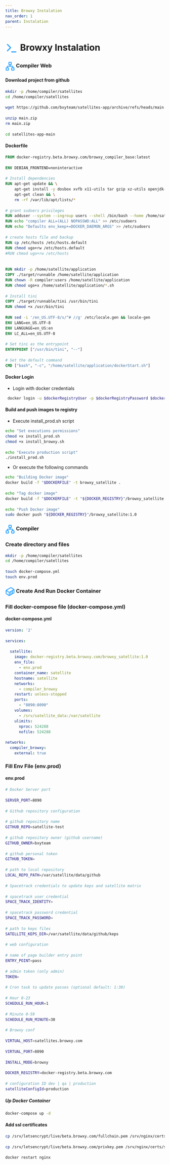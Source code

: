 ```yaml
---
title: Browxy Instalation
nav_order: 1
parent: Instalation
---
```

# <img style="vertical-align:middle; width: 40px; height:40px;" src="https://raw.githubusercontent.com/bxyteam/satellite-test/refs/heads/main/docs/images/terminal.png"> Browxy Instalation

### <img style="vertical-align:middle; width:30px; height:30px;" src="https://raw.githubusercontent.com/bxyteam/satellite-test/refs/heads/main/docs/images/network.png"> Compiler Web

#### Download project from github

```bash 
mkdir -p /home/compiler/satellites
cd /home/compiler/satellites

wget https://github.com/bxyteam/satellites-app/archive/refs/heads/main.zip

unzip main.zip
rm main.zip

cd satellites-app-main
```

#### Dockerfile

```Dockerfile
FROM docker-registry.beta.browxy.com/browxy_compiler_base:latest

ENV DEBIAN_FRONTEND=noninteractive

# Install dependencies
RUN apt-get update && \
    apt-get install -y dosbox xvfb x11-utils tar gzip xz-utils openjdk-8-jdk locales cron git unzip && \
    apt-get clean && \
    rm -rf /var/lib/apt/lists/*

# grant sudoers privileges
RUN adduser --system --ingroup users --shell /bin/bash --home /home/satellite compiler
RUN echo "compiler ALL=(ALL) NOPASSWD:ALL" >> /etc/sudoers
RUN echo "Defaults env_keep+=DOCKER_DAEMON_ARGS" >> /etc/sudoers

# create hosts file and backup
RUN cp /etc/hosts /etc/hosts.default
RUN chmod ugo+rw /etc/hosts.default
#RUN chmod ugo+rw /etc/hosts


RUN mkdir -p /home/satellite/application
COPY ./target/runnable /home/satellite/application
RUN chown -R compiler:users /home/satellite/application
RUN chmod ugo+x /home/satellite/application/*.sh

# Install tini
COPY ./target/runnable/tini /usr/bin/tini
RUN chmod +x /usr/bin/tini

RUN sed -i '/en_US.UTF-8/s/^# //g' /etc/locale.gen && locale-gen
ENV LANG=en_US.UTF-8
ENV LANGUAGE=en_US:en
ENV LC_ALL=en_US.UTF-8

# Set tini as the entrypoint
ENTRYPOINT ["/usr/bin/tini", "--"]

# Set the default command
CMD ["bash", "-c", "/home/satellite/application/dockerStart.sh"]

```
#### Docker Login
* Login with docker credentials

```bash
 docker login -u $dockerRegistryUser -p $dockerRegistryPassword $dockerRegistryUrl
```

#### Build and push images to registry
* Execute install_prod.sh script
```bash
echo "Set executions permissions"
chmod +x install_prod.sh
chmod +x install_browxy.sh

echo "Execute production script"
./install_prod.sh
```
* Or execute the following commands
```bash
echo "Building Docker image"
docker build -f "$DOCKERFILE" -t browxy_satellite .

echo "Tag docker image"
docker build -f "$DOCKERFILE" -t "${DOCKER_REGISTRY}"/browxy_satellite:1.0 .

echo "Push Docker image"
sudo docker push "${DOCKER_REGISTRY}"/browxy_satellite:1.0
```

### <img style="vertical-align:middle; width:30px; height:30px;" src="https://raw.githubusercontent.com/bxyteam/satellite-test/refs/heads/main/docs/images/network.png"> Compiler

### Create directory and files 

```bash
mkdir -p /home/compiler/satellites
cd /home/compiler/satellites

touch docker-compose.yml
touch env.prod
```

### <img style="vertical-align:middle; width:30px; height:30px;" src="https://raw.githubusercontent.com/bxyteam/satellite-test/refs/heads/main/docs/images/container.png"> Create And Run Docker Container

### Fill docker-compose file (docker-compose.yml)
#### docker-compose.yml

```yaml
version: '2'

services:

  satellite:
    image: docker-registry.beta.browxy.com/browxy_satellite:1.0
    env_file:
      - env.prod
    container_name: satellite
    hostname: satellite
    networks:
      - compiler_browxy
    restart: unless-stopped
    ports:
      - "8090:8090"
    volumes:
      - /srv/satellite_data:/var/satellite
    ulimits:
      nproc: 524288
      nofile: 524288

networks:
  compiler_browxy:
    external: true

```

### Fill Env File (env.prod)

#### env.prod

```bash
# Docker Server port

SERVER_PORT=8090

# Github repository configuration

# github repository name
GITHUB_REPO=satellite-test

# github repository owner (github username)
GITHUB_OWNER=bxyteam

# github personal token
GITHUB_TOKEN=

# path to local repository
LOCAL_REPO_PATH=/var/satellite/data/github

# Spacetrack credentials to update keps and satellite matrix

# spacetrack user credential
SPACE_TRACK_IDENTITY=

# spacetrack password credential
SPACE_TRACK_PASSWORD=

# path to keps files
SATELLITE_KEPS_DIR=/var/satellite/data/github/keps

# web configuration

# name of page builder entry point
ENTRY_POINT=pass

# admin token (only admin)
TOKEN=

# Cron task to update passes (optional default: 1:30)

# Hour 0-23
SCHEDULE_RUN_HOUR=1

# Minute 0-59
SCHEDULE_RUN_MINUTE=30

# Browxy conf

VIRTUAL_HOST=satellites.browxy.com

VIRTUAL_PORT=8090

INSTALL_MODE=browxy

DOCKER_REGISTRY=docker-registry.beta.browxy.com

# configuration ID dev | qa | production
satelliteConfigId=production

```

##### Up Docker Container

```bash
docker-compose up -d
```
#### Add ssl certificates

```bash
cp /srv/letsencrypt/live/beta.browxy.com/fullchain.pem /srv/nginx/certs/satellites.browxy.com.crt

cp /srv/letsencrypt/live/beta.browxy.com/privkey.pem /srv/nginx/certs/satellites.browxy.com.key

docker restart nginx
```

